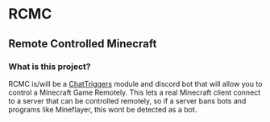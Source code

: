 # RCMC
## Remote Controlled Minecraft

### What is this project?
RCMC is/will be a [ChatTriggers](https://github.com/ChatTriggers/ChatTriggers) module and discord bot that will allow you to control a Minecraft Game Remotely. This lets a real Minecraft client connect to a server that can be controlled remotely, so if a server bans bots and programs like Mineflayer, this wont be detected as a bot.
